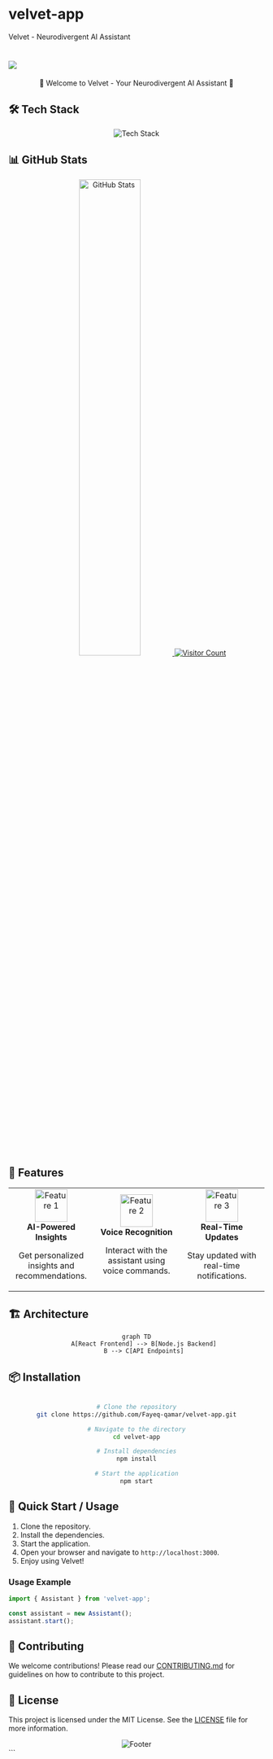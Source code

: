 # velvet-app

Velvet - Neurodivergent AI Assistant

# <img src="https://readme-typing-svg.herokuapp.com/?lines=Velvet%20-%20Neurodivergent%20AI%20Assistant;Empowering%20neurodivergent%20individuals%20with%20AI;Let's%20get%20started!&center=true&size=30&font=Fira%20Code&color=3B82F6&vCenter=true&width=500&height=60" />

<div align="center">

🌊 Welcome to Velvet - Your Neurodivergent AI Assistant 🌊

</div>

## 🛠️ Tech Stack

<div align="center">

<img src="https://skillicons.dev/icons?i=js,react,nodejs,typescript,tailwindcss" alt="Tech Stack" />

</div>

## 📊 GitHub Stats

<div align="center">

<a href="https://github.com/Fayeq-qamar/velvet-app">
  <img src="https://github-readme-stats.vercel.app/api?username=Fayeq-qamar&show_icons=true&theme=radical" alt="GitHub Stats" width="49%" />
</a>
<a href="https://komarev.com/ghpvc/?username=Fayeq-qamar&color=blue">
  <img src="https://komarev.com/ghpvc/?username=Fayeq-qamar&color=blue" alt="Visitor Count" />
</a>

</div>

## 🚀 Features

<table align="center">
  <tr>
    <td align="center" width="33%">
      <img src="https://img.icons8.com/fluency/96/000000/rocket.png" alt="Feature 1" width="64"/>
      <br/>
      <strong>AI-Powered Insights</strong>
      <p>Get personalized insights and recommendations.</p>
    </td>
    <td align="center" width="33%">
      <img src="https://img.icons8.com/fluency/96/000000/microphone.png" alt="Feature 2" width="64"/>
      <br/>
      <strong>Voice Recognition</strong>
      <p>Interact with the assistant using voice commands.</p>
    </td>
    <td align="center" width="33%">
      <img src="https://img.icons8.com/fluency/96/000000/activity.png" alt="Feature 3" width="64"/>
      <br/>
      <strong>Real-Time Updates</strong>
      <p>Stay updated with real-time notifications.</p>
    </td>
  </tr>
</table>

## 🏗️ Architecture

<div align="center">

```mermaid
graph TD
    A[React Frontend] --> B[Node.js Backend]
    B --> C[API Endpoints]
```

</div>

## 📦 Installation

<div align="center">

```bash

# Clone the repository
git clone https://github.com/Fayeq-qamar/velvet-app.git

# Navigate to the directory
cd velvet-app

# Install dependencies
npm install

# Start the application
npm start
```

</div>

## 🎯 Quick Start / Usage

1. Clone the repository.
2. Install the dependencies.
3. Start the application.
4. Open your browser and navigate to `http://localhost:3000`.
5. Enjoy using Velvet!

### Usage Example

```javascript
import { Assistant } from 'velvet-app';

const assistant = new Assistant();
assistant.start();
```

## 🤝 Contributing

We welcome contributions! Please read our [CONTRIBUTING.md](CONTRIBUTING.md) for guidelines on how to contribute to this project.

## 📝 License

This project is licensed under the MIT License. See the [LICENSE](LICENSE) file for more information.

<div align="center">

<img src="https://capsule-render.vercel.app/api?type=wave&color=gradient&height=120&section=footer" alt="Footer" />

</div>
```


